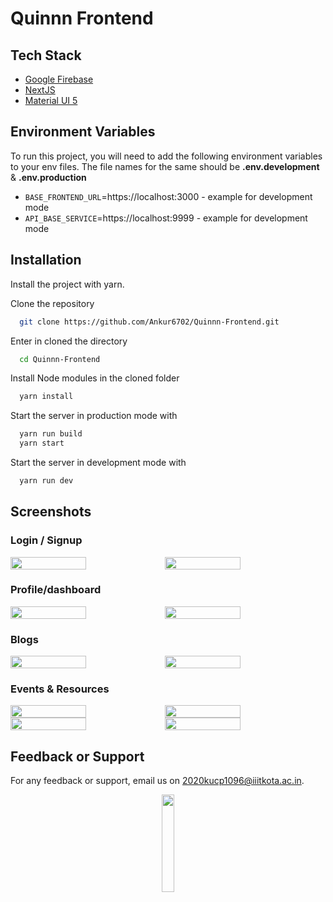 # Quinnn Frontend

## Tech Stack
- [Google Firebase](https://firebase.google.com/)
- [NextJS](https://nextjs.org/)
- [Material UI 5](https://mui.com/)

## Environment Variables

To run this project, you will need to add the following environment variables to your env files. The file names for the same should be **.env.development** & **.env.production**

- `BASE_FRONTEND_URL`=https://localhost:3000 - example for development mode 
- `API_BASE_SERVICE`=https://localhost:9999 - example for development mode

## Installation

Install the project with yarn.

Clone the repository


```bash
  git clone https://github.com/Ankur6702/Quinnn-Frontend.git
```

Enter in cloned the directory

```bash
  cd Quinnn-Frontend
```

Install Node modules in the cloned folder

```bash
  yarn install
```

Start the server in production mode with

```bash
  yarn run build
  yarn start
```

Start the server in development mode with

```bash
  yarn run dev
```

## Screenshots

### Login / Signup
<div style="display:flex; flex-wrap:wrap;">
  <img src="https://user-images.githubusercontent.com/74523865/229116635-eeb819a0-0a16-4632-92c6-e6d522586922.png" style="width:49%;">
  <img src="https://user-images.githubusercontent.com/74523865/229116731-ee8a4562-ec14-4ca5-b233-a56501bd5d5b.png" style="width:49%;">
</div>

### Profile/dashboard

<div style="display:flex; flex-wrap:wrap;">
  <img src="https://github.com/Ankur6702/Quinnn-Frontend/assets/74523865/6e819565-99e6-4614-a887-cba64659a6ca" style="width:49%;">
  <img src="https://github.com/Ankur6702/Quinnn-Frontend/assets/74523865/1538ab28-4ccd-4240-8967-7ddbf0bc2e06" style="width:49%;">
</div>

### Blogs
<div style="display:flex; flex-wrap:wrap;">
  <img src="https://github.com/Ankur6702/Quinnn-Frontend/assets/74523865/5fcae71b-ff76-4220-8397-51b079e9e537" style="width:49%;">
  <img src="https://github.com/Ankur6702/Quinnn-Frontend/assets/74523865/43208013-ebd2-485e-afb9-5d60677158bb" style="width:49%;">
</div>

### Events & Resources
<div style="display:flex; flex-wrap:wrap;">
  <img src="https://github.com/Ankur6702/Quinnn-Frontend/assets/74523865/bc7e558a-7a90-46a1-9202-710fdb4198d8" style="width:49%;">
  <img src="https://github.com/Ankur6702/Quinnn-Frontend/assets/74523865/509b34fa-d0ca-468f-9e4c-7601a9d02067" style="width:49%;">
</div>

<div style="display:flex; flex-wrap:wrap;">
  <img src="https://github.com/Ankur6702/Quinnn-Frontend/assets/74523865/517a44d0-23e0-4fd2-b08a-6e197cf62215" style="width:49%;">
  <img src="https://github.com/Ankur6702/Quinnn-Frontend/assets/74523865/f53a08a6-26a2-4d7d-9e22-2824ef3fc253" style="width:49%;">
</div>

## Feedback or Support

For any feedback or support, email us on 2020kucp1096@iiitkota.ac.in.

<div align="center"><img src="https://i.postimg.cc/sDCtHhzY/logo.png" width=20% height=20%></div>
